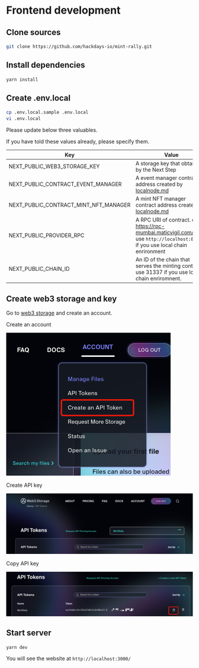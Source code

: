 # Frontend development

## Clone sources

```bash
git clone https://github.com/hackdays-io/mint-rally.git
```

## Install dependencies

```bash
yarn install
```

## Create .env.local

```bash
cp .env.local.sample .env.local
vi .env.local
```

Please update below three valuables.

If you have told these values already, please specify them.

| Key                                   | Value                                                                                                                                 |
| ------------------------------------- | ------------------------------------------------------------------------------------------------------------------------------------- |
| NEXT_PUBLIC_WEB3_STORAGE_KEY          | A storage key that obtained by the Next Step                                                                                          |
| NEXT_PUBLIC_CONTRACT_EVENT_MANAGER    | A event manager contract address created by [localnode.md](localnode.md)                                                              |
| NEXT_PUBLIC_CONTRACT_MINT_NFT_MANAGER | A mint NFT manager contract address created by [localnode.md](localnode.md)                                                           |
| NEXT_PUBLIC_PROVIDER_RPC              | A RPC URI of contract. ex. https://rpc-mumbai.maticvigil.com/v1/....  use `http://localhost:8545/` if you use local chain enrironment |
| NEXT_PUBLIC_CHAIN_ID                  | An ID of the chain that serves the minting contract. use 31337 if you use local chain enriromnent.                                    |

## Create web3 storage and key

Go to [web3 storage](https://web3.storage/) and create an account.

Create an account

![web3 api key](documentImages/web3storage1.png)

Create API key

![create api key](documentImages/web3storage2.png)

Copy API key

![get api key](documentImages/web3storage3.png)

## Start server

```bash
yarn dev
```

You will see the website at `http://localhost:3000/`
